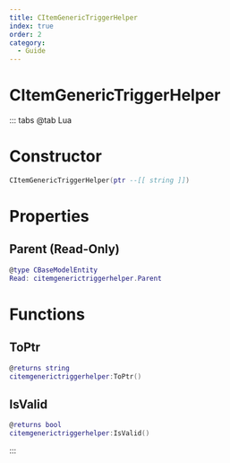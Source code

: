 ```yaml
---
title: CItemGenericTriggerHelper
index: true
order: 2
category:
  - Guide
---
```


# CItemGenericTriggerHelper

::: tabs
@tab Lua
# Constructor
```lua
CItemGenericTriggerHelper(ptr --[[ string ]])
```
# Properties
## Parent (Read-Only)
```lua
@type CBaseModelEntity
Read: citemgenerictriggerhelper.Parent
```
# Functions
## ToPtr
```lua
@returns string
citemgenerictriggerhelper:ToPtr()
```
## IsValid
```lua
@returns bool
citemgenerictriggerhelper:IsValid()
```

:::